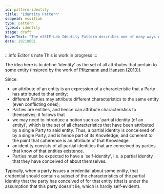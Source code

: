 ```yaml
---
id: pattern-identity
title: "Identity Pattern"
scopeid: essifLab
type: pattern
typeid: identity
stage: draft
hoverText: "The eSSIF-Lab Identity Pattern describes one of many ways one can think about 'Identity'."
date: 20210601
---
```


:::info Editor's note
This is work in progress
:::

The idea here is to define 'identity' as the set of all attributes that pertain to some entity (insipred by the work of [Pfitzmann and Hansen (2010)](https://dud.inf.tu-dresden.de/literatur/Anon_Terminology_v0.34.pdf)).

Since:
- an attribute of an entity is an expression of a characteristic that a Party has attributed to that entity;
- different Parties may attribute different characteristics to the same entity (even conflicting ones);
- Parties are entities, and hence can attribute characteristics to themselves;
it follows that
- we may need to introduce a notion such as 'partial identity (of an entity)', which is the set of all characteristics that have been attributed by a single Party to said entity. Thus, a partial identity is conceieved of by a single Party, and is hence part of its Knowledge, and coherent to the point that coherence is an attribute of that Knowledge.
- an identity consists of all partial identities that are conceived by parties that know of that entities existence.
- Parties must be expected to have a 'self-identity', i.e. a partial identity that they have conceived of about themselves.

Typically, when a party issues a credential about some entity, that credential should contain a subset of the characteristics of the partial identity that the party has conceived of for that entity (that is under the assumption that this party doesn't lie, which is hardly self-evident).
